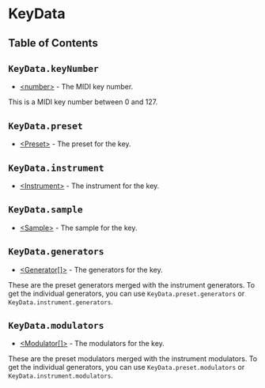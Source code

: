 # KeyData

## Table of Contents

## `KeyData.keyNumber`

* [&lt;number&gt;](https://developer.mozilla.org/en-US/docs/Web/JavaScript/Data_structures#Number_type) - The MIDI key number.

This is a MIDI key number between 0 and 127.

## `KeyData.preset`

* [&lt;Preset&gt;](preset.md) - The preset for the key.

## `KeyData.instrument`

* [&lt;Instrument&gt;](instrument.md) - The instrument for the key.

## `KeyData.sample`

* [&lt;Sample&gt;](sample/README.md) - The sample for the key.

## `KeyData.generators`

* [&lt;Generator[]&gt;](../generator/README.md) - The generators for the key.

These are the preset generators merged with the instrument generators. To get the individual generators, you can use `KeyData.preset.generators` or `KeyData.instrument.generators`.

## `KeyData.modulators`

* [&lt;Modulator[]&gt;](../modulator.md) - The modulators for the key.

These are the preset modulators merged with the instrument modulators. To get the individual generators, you can use `KeyData.preset.modulators` or `KeyData.instrument.modulators`.
